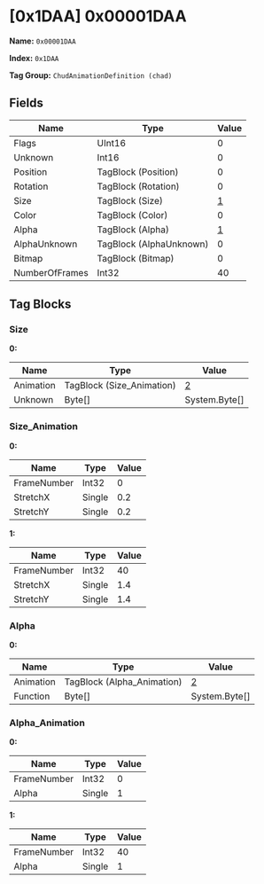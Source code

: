 # [0x1DAA] 0x00001DAA

**Name:** ```0x00001DAA```

**Index:** ```0x1DAA```

**Tag Group:** ```ChudAnimationDefinition (chad)```

## Fields

Name	| Type	| Value
---	|---	|---	|
Flags	|UInt16	|0
Unknown	|Int16	|0
Position	|TagBlock (Position)	|0
Rotation	|TagBlock (Rotation)	|0
Size	|TagBlock (Size)	|[1](#size)
Color	|TagBlock (Color)	|0
Alpha	|TagBlock (Alpha)	|[1](#alpha)
AlphaUnknown	|TagBlock (AlphaUnknown)	|0
Bitmap	|TagBlock (Bitmap)	|0
NumberOfFrames	|Int32	|40


## Tag Blocks

### Size

**0:**

Name	| Type	| Value
---	|---	|---	|
Animation	|TagBlock (Size_Animation)	|[2](#size_animation)
Unknown	|Byte[]	|System.Byte[]


### Size_Animation

**0:**

Name	| Type	| Value
---	|---	|---	|
FrameNumber	|Int32	|0
StretchX	|Single	|0.2
StretchY	|Single	|0.2


**1:**

Name	| Type	| Value
---	|---	|---	|
FrameNumber	|Int32	|40
StretchX	|Single	|1.4
StretchY	|Single	|1.4


### Alpha

**0:**

Name	| Type	| Value
---	|---	|---	|
Animation	|TagBlock (Alpha_Animation)	|[2](#alpha_animation)
Function	|Byte[]	|System.Byte[]


### Alpha_Animation

**0:**

Name	| Type	| Value
---	|---	|---	|
FrameNumber	|Int32	|0
Alpha	|Single	|1


**1:**

Name	| Type	| Value
---	|---	|---	|
FrameNumber	|Int32	|40
Alpha	|Single	|1


